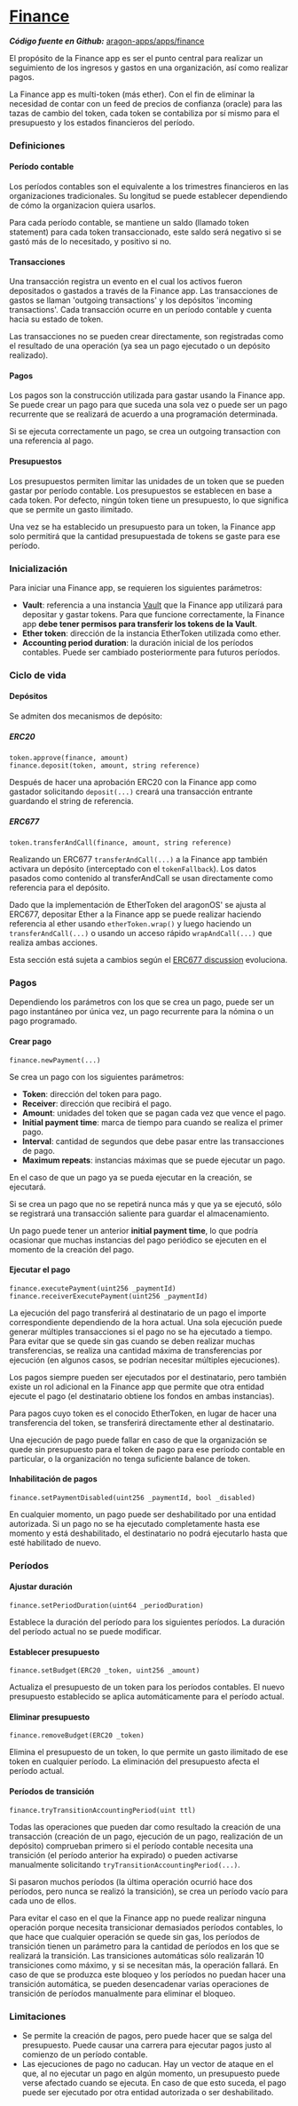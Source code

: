 # [Finance](https://github.com/aragon/aragon-apps/tree/master/apps/finance)

_**Código fuente en Github:**_ [aragon-apps/apps/finance](https://github.com/aragon/aragon-apps/tree/master/apps/finance)

El propósito de la Finance app es ser el punto central para realizar un seguimiento de los ingresos y gastos en una organización, así como realizar pagos.

La Finance app es multi-token (más ether). Con el fin de eliminar la necesidad de contar con un feed de precios de confianza (oracle) para las tazas de cambio del token, cada token se contabiliza por sí mismo para el presupuesto y los estados financieros del período.

### Definiciones

#### Período contable

Los períodos contables son el equivalente a los trimestres financieros en las organizaciones tradicionales. Su longitud se puede establecer dependiendo de cómo la organizacion quiera usarlos. 

Para cada período contable, se mantiene un saldo (llamado token statement) para cada token transaccionado, este saldo será negativo si se gastó más de lo necesitado, y positivo si no.

#### Transacciones

Una transacción registra un evento en el cual los activos fueron depositados o gastados a través de la Finance app. Las transacciones de gastos se llaman 'outgoing transactions' y los depósitos 'incoming transactions'.  Cada transacción ocurre en un período contable y cuenta hacia su estado de token.

Las transacciones no se pueden crear directamente, son registradas como el resultado de una operación (ya sea un pago ejecutado o un depósito realizado).

#### Pagos

Los pagos son la construcción utilizada para gastar usando la Finance app. Se puede crear un pago para que suceda una sola vez o puede ser un pago recurrente que se realizará de acuerdo a una programación determinada.

Si se ejecuta correctamente un pago, se crea un outgoing transaction con una referencia al pago.

#### Presupuestos

Los presupuestos permiten limitar las unidades de un token que se pueden gastar por período contable. Los presupuestos se establecen en base a cada token. Por defecto, ningún token tiene un presupuesto, lo que significa que se permite un gasto ilimitado.

Una vez se ha establecido un presupuesto para un token, la Finance app solo permitirá que la cantidad presupuestada de tokens se gaste para ese período.

### Inicialización

Para iniciar una Finance app, se requieren los siguientes parámetros:

- **Vault**: referencia a una instancia [Vault](vault.md) que la Finance app utilizará para depositar y gastar tokens. Para que funcione correctamente, la Finance app **debe tener permisos para transferir los tokens de la Vault**.
- **Ether token**: dirección de la instancia EtherToken utilizada como ether.
- **Accounting period duration**: la duración inicial de los períodos contables. Puede ser cambiado posteriormente para futuros períodos.

### Ciclo de vida

#### Depósitos

Se admiten dos mecanismos de depósito:

##### ERC20
```
token.approve(finance, amount)
finance.deposit(token, amount, string reference)
```

Después de hacer una aprobación ERC20 con la Finance app como gastador solicitando `deposit(...)` creará una transacción entrante guardando el string de referencia.

##### ERC677
```
token.transferAndCall(finance, amount, string reference)
```

Realizando un ERC677 `transferAndCall(...)` a la Finance app también activara un depósito (interceptado con el `tokenFallback`). Los datos pasados como contenido al transferAndCall se usan directamente como referencia para el depósito.

Dado que la implementación de EtherToken del aragonOS' se ajusta al ERC677, depositar Ether a la Finance app se puede realizar haciendo referencia al ether usando `etherToken.wrap()` y luego haciendo un `transferAndCall(...)` o usando un acceso rápido `wrapAndCall(...)` que realiza ambas acciones.

Esta sección está sujeta a cambios según el [ERC677 discussion](https://github.com/ethereum/EIPs/issues/677) evoluciona.

### Pagos

Dependiendo los parámetros con los que se crea un pago, puede ser un pago instantáneo por única vez, un pago recurrente para la nómina o un pago programado.

#### Crear pago
```
finance.newPayment(...)
```

Se crea un pago con los siguientes parámetros:

- **Token**: dirección del token para pago.
- **Receiver**: dirección que recibirá el pago.
- **Amount**: unidades del token que se pagan cada vez que vence el pago.
- **Initial payment time**: marca de tiempo para cuando se realiza el primer pago.
- **Interval**: cantidad de segundos que debe pasar entre las transacciones de pago.
- **Maximum repeats**: instancias máximas que se puede ejecutar un pago.

En el caso de que un pago ya se pueda ejecutar en la creación, se ejecutará.

Si se crea un pago que no se repetirá nunca más y que ya se ejecutó, sólo se registrará una transacción saliente para guardar el almacenamiento.

Un pago puede tener un anterior **initial payment time**, lo que podría ocasionar que muchas instancias del pago periódico se ejecuten en el momento de la creación del pago.

#### Ejecutar el pago
```
finance.executePayment(uint256 _paymentId)
finance.receiverExecutePayment(uint256 _paymentId)
```

La ejecución del pago transferirá al destinatario de un pago el importe correspondiente dependiendo de la hora actual. Una sola ejecución puede generar múltiples transacciones si el pago no se ha ejecutado a tiempo. Para evitar que se quede sin gas cuando se deben realizar muchas transferencias, se realiza una cantidad máxima de transferencias por ejecución (en algunos casos, se podrían necesitar múltiples ejecuciones).

Los pagos siempre pueden ser ejecutados por el destinatario, pero también existe un rol adicional en la Finance app que permite que otra entidad ejecute el pago (el destinatario obtiene los fondos en ambas instancias).

Para pagos cuyo token es el conocido EtherToken, en lugar de hacer una transferencia del token, se transferirá directamente ether al destinatario.

Una ejecución de pago puede fallar en caso de que la organización se quede sin presupuesto para el token de pago para ese período contable en particular, o la organización no tenga suficiente balance de token.

#### Inhabilitación de pagos
```
finance.setPaymentDisabled(uint256 _paymentId, bool _disabled)
```

En cualquier momento, un pago puede ser deshabilitado por una entidad autorizada. Si un pago no se ha ejecutado completamente hasta ese momento y está deshabilitado, el destinatario no podrá ejecutarlo hasta que esté habilitado de nuevo.

### Períodos

#### Ajustar duración
```
finance.setPeriodDuration(uint64 _periodDuration)
```

Establece la duración del período para los siguientes períodos. La duración del período actual no se puede modificar.

#### Establecer presupuesto
```
finance.setBudget(ERC20 _token, uint256 _amount)
```

Actualiza el presupuesto de un token para los períodos contables. El nuevo presupuesto establecido se aplica automáticamente para el período actual.

#### Eliminar presupuesto
```
finance.removeBudget(ERC20 _token)
```

Elimina el presupuesto de un token, lo que permite un gasto ilimitado de ese token en cualquier período. La eliminación del presupuesto afecta el período actual.

#### Períodos de transición
```
finance.tryTransitionAccountingPeriod(uint ttl)
```

Todas las operaciones que pueden dar como resultado la creación de una transacción (creación de un pago, ejecución de un pago, realización de un depósito) comprueban primero si el período contable necesita una transición (el período anterior ha expirado) o pueden activarse manualmente solicitando `tryTransitionAccountingPeriod(...)`.

Si pasaron muchos períodos (la última operación ocurrió hace dos períodos, pero nunca se realizó la transición), se crea un período vacío para cada uno de ellos.

Para evitar el caso en el que la Finance app no puede realizar ninguna operación porque necesita transicionar demasiados períodos contables, lo que hace que cualquier operación se quede sin gas, los períodos de transición tienen un parámetro para la cantidad de períodos en los que se realizará la transición. Las transiciones automáticas sólo realizarán 10 transiciones como máximo, y si se necesitan más, la operación fallará. En caso de que se produzca este bloqueo y los períodos no puedan hacer una transición automática, se pueden desencadenar varias operaciones de transición de períodos manualmente para eliminar el bloqueo.


### Limitaciones

- Se permite la creación de pagos, pero puede hacer que se salga del presupuesto. Puede causar una carrera para ejecutar pagos justo al comienzo de un período contable.
- Las ejecuciones de pago no caducan. Hay un vector de ataque en el que, al no ejecutar un pago en algún momento, un presupuesto puede verse afectado cuando se ejecuta. En caso de que esto suceda, el pago puede ser ejecutado por otra entidad autorizada o ser deshabilitado.
